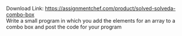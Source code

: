 Download Link: https://assignmentchef.com/product/solved-solveda-combo-box
<br>
Write a small program in which you add the elements for an array to a combo box and post the code for your program